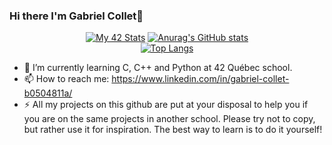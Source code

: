 ### Hi there I'm Gabriel Collet👋


[<p align="center">![My 42 Stats](https://badge42.herokuapp.com/api/stats/gcollet?privacyEmail=true)](https://profile.intra.42.fr/users/gcollet)</b>
[![Anurag's GitHub stats](https://github-readme-stats.vercel.app/api?username=gabcollet&hide=issues,contribs&show_icons=true&theme=radical)](https://github.com/gabcollet)  
[![Top Langs](https://github-readme-stats.vercel.app/api/top-langs/?username=gabcollet&layout=compact)](https://github.com/gabcollet)
</p>


- 🌱 I’m currently learning C, C++ and Python at 42 Québec school.
- 📫 How to reach me: https://www.linkedin.com/in/gabriel-collet-b0504811a/
- ⚡ All my projects on this github are put
at your disposal to help you if you are on the same projects in another school. Please try not to copy, but rather use it for inspiration. The best way to learn is to do it yourself!
